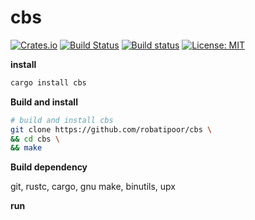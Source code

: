# cbs
[![Crates.io](https://img.shields.io/crates/v/cbs.svg?style=plastic)](http://crates.io/crates/cbs)
[![Build Status](https://travis-ci.org/robatipoor/cbs.svg?branch=master)](https://travis-ci.org/robatipoor/cbs)
[![Build status](https://ci.appveyor.com/api/projects/status/d2we8j2c58n6wq7o?svg=true)](https://ci.appveyor.com/project/robatipoor/cbs)
[![License: MIT](https://img.shields.io/badge/license-MIT-blue.svg)](LICENSE)


**install**

```sh
cargo install cbs
```

**Build and install**

```sh
# build and install cbs 
git clone https://github.com/robatipoor/cbs \
&& cd cbs \
&& make 
```

**Build dependency**

git, rustc, cargo, gnu make, binutils, upx

**run**

```sh

```
